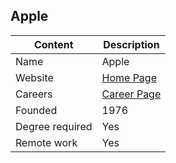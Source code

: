 ## Apple

Content|Description
-|-
Name|Apple
Website|[Home Page](https://www.apple.com/)
Careers|[Career Page](https://www.apple.com/jobs/in/)
Founded|1976
Degree required|Yes
Remote work|Yes
